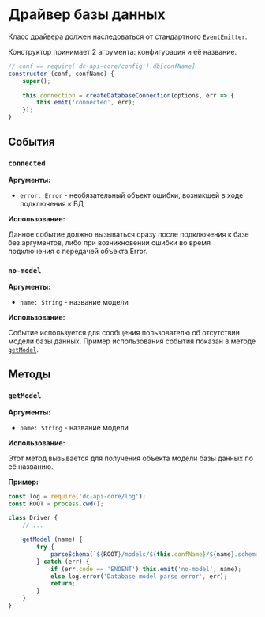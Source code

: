 # Драйвер базы данных

Класс драйвера должен наследоваться от стандартного
[`EventEmitter`](https://nodejs.org/api/events.html#events_class_eventemitter).

Конструктор принимает 2 агрумента: конфигурация и её название.

```js
// conf == require('dc-api-core/config').db[confName]
constructor (conf, confName) {
    super();

    this.connection = createDatabaseConnection(options, err => {
        this.emit('connected', err);
    });
}
```

## События

### `connected`

**Аргументы:**

* `error: Error` - необязательный объект ошибки, возникшей в ходе подключения к БД

**Использование:**

Данное событие должно вызываться сразу после подключения к базе без аргументов, либо
при возникновении ошибки во время подключения с передачей объекта Error.

### `no-model`

**Аргументы:**

* `name: String` - название модели

**Использование:**

Событие используется для сообщения пользователю об отсутствии модели базы данных.
Пример использования события показан в методе [`getModel`](#getmodel).

## Методы

### `getModel`

**Аргументы:**

* `name: String` - название модели

**Использование:**

Этот метод вызывается для получения объекта модели базы данных по её названию.

**Пример:**

```js
const log = require('dc-api-core/log');
const ROOT = process.cwd();

class Driver {
    // ...

    getModel (name) {
        try {
            parseSchema(`${ROOT}/models/${this.confName}/${name}.schema`)
        } catch (err) {
            if (err.code == 'ENOENT') this.emit('no-model', name);
            else log.error('Database model parse error', err);
            return;
        }
    }
}
```
